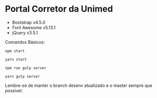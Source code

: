 # Portal Corretor da Unimed #

- Bootstrap v4.5.0
- Font Awesome v5.13.1
- jQuery v3.5.1

Comandos Básicos:

``
npm start
``

``
yarn start
``

``
npm run gulp server
``

``
yarn gulp server
``

Lembre-se de manter o branch desenv atualizado e o master sempre que possível.
